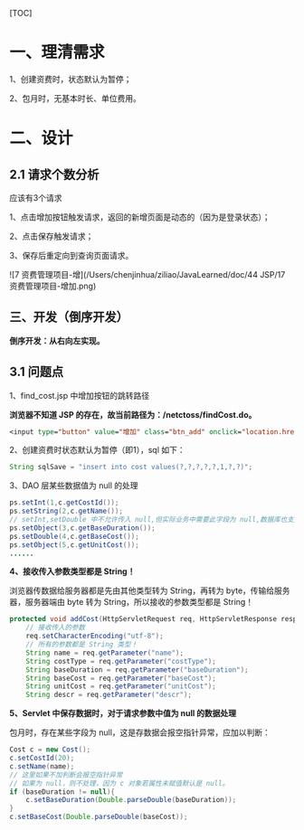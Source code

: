 [TOC]



# 一、理清需求

1、创建资费时，状态默认为暂停；

2、包月时，无基本时长、单位费用。



# 二、设计

## 2.1 请求个数分析

应该有3个请求

1、点击增加按钮触发请求，返回的新增页面是动态的（因为是登录状态）；

2、点击保存触发请求；

3、保存后重定向到查询页面请求。

![7 资费管理项目-增](/Users/chenjinhua/ziliao/JavaLearned/doc/44 JSP/17 资费管理项目-增加.png)



## 三、开发（倒序开发）

**倒序开发：从右向左实现。**

##  3.1 问题点

1、find_cost.jsp 中增加按钮的跳转路径

**浏览器不知道 JSP 的存在，故当前路径为：/netctoss/findCost.do。**

```jsp
<input type="button" value="增加" class="btn_add" onclick="location.href='toAddCost.do';" />
```

2、创建资费时状态默认为暂停（即1），sql 如下：

```java
String sqlSave = "insert into cost values(?,?,?,?,?,1,?,?)";
```

3、DAO 层某些数据值为 null 的处理

```java
ps.setInt(1,c.getCostId());
ps.setString(2,c.getName());
// setInt,setDouble 中不允许传入 null,但实际业务中需要此字段为 null,数据库也支持为 null,这样的字段可以当做 Object 处理，用setObject 方法.
ps.setObject(3,c.getBaseDuration());
ps.setDouble(4,c.getBaseCost());
ps.setObject(5,c.getUnitCost());
......
```

**4、接收传入参数类型都是 String！**

浏览器传数据给服务器都是先由其他类型转为 String，再转为 byte，传输给服务器，服务器端由 byte 转为 String，所以接收的参数类型都是 String！

``` java
protected void addCost(HttpServletRequest req, HttpServletResponse resp) throws ServletException, IOException {
    // 接收传入的参数
    req.setCharacterEncoding("utf-8");
    // 所有的参数都是 String 类型！
    String name = req.getParameter("name");
    String costType = req.getParameter("costType");
    String baseDuration = req.getParameter("baseDuration");
    String baseCost = req.getParameter("baseCost");
    String unitCost = req.getParameter("unitCost");
    String descr = req.getParameter("descr");
```



**5、Servlet 中保存数据时，对于请求参数中值为 null 的数据处理**

包月时，存在某些字段为 null，这是存数据会报空指针异常，应加以判断：

```java
Cost c = new Cost();
c.setCostId(20);
c.setName(name);
// 这里如果不加判断会报空指针异常
// 如果为 null，则不处理，因为 c 对象若属性未赋值默认是 null。
if (baseDuration != null){
    c.setBaseDuration(Double.parseDouble(baseDuration));
}
c.setBaseCost(Double.parseDouble(baseCost));
```